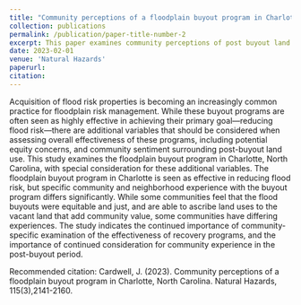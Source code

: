 ```yaml
---
title: "Community perceptions of a floodplain buyout program in Charlotte, North Carolina"
collection: publications
permalink: /publication/paper-title-number-2
excerpt: This paper examines community perceptions of post buyout land use in Charlotte, North Carolina and finds that community members agree that the floodplain buyout program is effective in reducing flood risk. However, the results indicated that there are salient inequities in “second-level” success of buyout programs (beyond reducing flood risk) where communities with less social and economic capital benefit less from buyout financial incentives and post-buyout land use.
date: 2023-02-01
venue: 'Natural Hazards'
paperurl: 
citation: 
---
```

Acquisition of flood risk properties is becoming an increasingly common practice for floodplain risk management. While these buyout programs are often seen as highly effective in achieving their primary goal—reducing flood risk—there are additional variables that should be considered when assessing overall effectiveness of these programs, including potential equity concerns, and community sentiment surrounding post-buyout land use. This study examines the floodplain buyout program in Charlotte, North Carolina, with special consideration for these additional variables. The floodplain buyout program in Charlotte is seen as effective in reducing flood risk, but specific community and neighborhood experience with the buyout program differs significantly. While some communities feel that the flood buyouts were equitable and just, and are able to ascribe land uses to the vacant land that add community value, some communities have differing experiences. The study indicates the continued importance of community-specific examination of the effectiveness of recovery programs, and the importance of continued consideration for community experience in the post-buyout period. 

Recommended citation: Cardwell, J. (2023). Community perceptions of a floodplain buyout program in Charlotte, North Carolina. Natural Hazards, 115(3),2141-2160.
